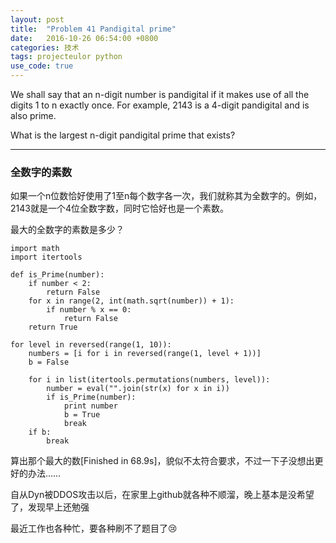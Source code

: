 ```yaml
---
layout: post
title:  "Problem 41 Pandigital prime"
date:   2016-10-26 06:54:00 +0800
categories: 技术
tags: projecteulor python
use_code: true
---
```

We shall say that an n-digit number is pandigital if it makes use of all the digits 1 to n exactly once. For example, 2143 is a 4-digit pandigital and is also prime.

What is the largest n-digit pandigital prime that exists?

<!--more-->

*****

### 全数字的素数 ###

如果一个n位数恰好使用了1至n每个数字各一次，我们就称其为全数字的。例如，2143就是一个4位全数字数，同时它恰好也是一个素数。

最大的全数字的素数是多少？

    import math
    import itertools

    def is_Prime(number):
        if number < 2:
            return False
        for x in range(2, int(math.sqrt(number)) + 1):
            if number % x == 0:
                return False
        return True

    for level in reversed(range(1, 10)):
        numbers = [i for i in reversed(range(1, level + 1))]
        b = False

        for i in list(itertools.permutations(numbers, level)):
            number = eval("".join(str(x) for x in i))
            if is_Prime(number):
                print number
                b = True
                break
        if b:
            break

算出那个最大的数[Finished in 68.9s]，貌似不太符合要求，不过一下子没想出更好的办法……

自从Dyn被DDOS攻击以后，在家里上github就各种不顺溜，晚上基本是没希望了，发现早上还勉强

最近工作也各种忙，要各种刷不了题目了:cry:
